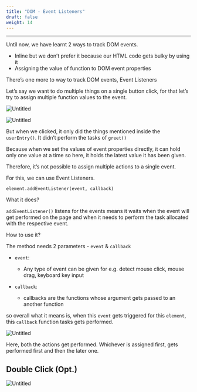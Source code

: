 ```yaml
---
title: "DOM - Event Listeners"
draft: false
weight: 14
---
```


---

Until now, we have learnt 2 ways to track DOM events.

- Inline but we don’t prefer it because our HTML code gets bulky by using it
- Assigning the value of function to DOM event properties

There’s one more to way to track DOM events,
Event Listeners

Let’s say we want to do multiple things on a single button click, for that let’s try to assign multiple function values to the event.

![Untitled](../../../../images/exercises/dom-event-listeners/1.png)

![Untitled](../../../../images/exercises/dom-event-listeners/2.png)

But when we clicked, it only did the things mentioned inside the `userEntry()`. It didn’t perform the tasks of `greet()`

Because when we set the values of event properties directly, it can hold only one value at a time so here, it holds the latest value it has been given.

Therefore, it’s not possible to assign multiple actions to a single event.

For this, we can use Event Listeners.

`element.addEventListener(event, callback)`

What it does?

`addEventListener()` listens for the events means it waits when the event will get performed on the page and when it needs to perform the task allocated with the respective event.

How to use it?

The method needs 2 parameters - `event` & `callback`

- `event`:
    - Any type of event can be given for e.g. detect mouse click, mouse drag, keyboard key input

- `callback`:
    - callbacks are the functions whose argument gets passed to an another function

so overall what it means is, when this `event` gets triggered for this `element`, this `callback` function tasks gets performed.

![Untitled](../../../../images/exercises/dom-event-listeners/3.png)

Here, both the actions get performed. Whichever is assigned first, gets performed first and then the later one.

## Double Click (Opt.)
    
![Untitled](../../../../images/exercises/dom-event-listeners/4.png)